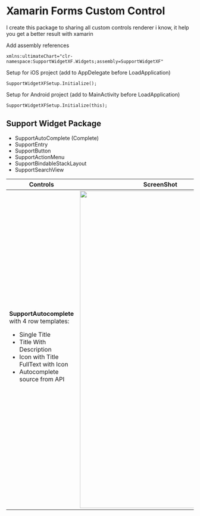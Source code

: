 # Xamarin Forms Custom Control
I create this package to sharing all custom controls renderer i know, it help you get a better result with xamarin

Add assembly references

    xmlns:ultimateChart="clr-namespace:SupportWidgetXF.Widgets;assembly=SupportWidgetXF"

Setup for iOS project (add to AppDelegate before LoadApplication)

    SupportWidgetXFSetup.Initialize();

Setup for Android project (add to MainActivity before LoadApplication)

    SupportWidgetXFSetup.Initialize(this);
## Support Widget Package

 - SupportAutoComplete (Complete)
 - SupportEntry
 - SupportButton
 - SupportActionMenu
 - SupportBindableStackLayout
 - SupportSearchView


| Controls |ScreenShot  | 
|--|--|
| <b>SupportAutocomplete</b> with 4 row templates: <ul><li>Single Title</li><li>Title With Description</li><li>Icon with Title</li><lip>FullText with Icon</li><li>Autocomplete source from API </li></ul>| <img src="https://github.com/bulubuloa/SupportWidgetXF/blob/master/ScreenShots/demo_autocomplete.gif" width="433" height="852" /> |
